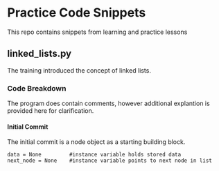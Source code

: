 # Practice Code Snippets
This repo contains snippets from learning and practice lessons

## linked_lists.py
The training introduced the concept of linked lists.

### Code Breakdown
The program does contain comments, however additional explantion is provided here for clarification.

#### Initial Commit
The initial commit is a node object as a starting building block.

```
data = None         #instance variable holds stored data 
next_node = None    #instance variable points to next node in list
```
